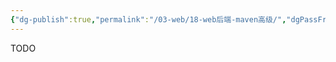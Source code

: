 ```yaml
---
{"dg-publish":true,"permalink":"/03-web/18-web后端-maven高级/","dgPassFrontmatter":true}
---
```




TODO
